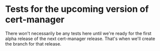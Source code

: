 # Tests for the upcoming version of cert-manager

There won't necessarily be any tests here until we're ready for the first alpha release
of the next cert-manager release. That's when we'll create the branch for that release.
